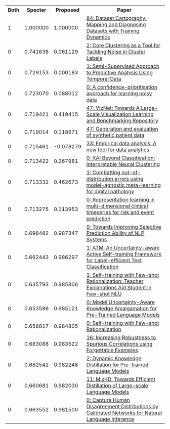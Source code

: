 <html><table><tr>
<th>Both</th>
<th>Specter</th>
<th>Proposed</th>
<th>Paper</th>
</tr>
<tr>
<td>1</td>
<td>1.000000</td>
<td>1.000000</td>
<td><a href="https://www.semanticscholar.org/paper/ee5fff85d3ec62698eddba162f054b7e73670b2a">84: Dataset Cartography: Mapping and Diagnosing Datasets with Training Dynamics</a></td>
</tr>
<tr>
<td>0</td>
<td>0.741638</td>
<td>0.061129</td>
<td><a href="https://www.semanticscholar.org/paper/c70b0eb6f8a32efa540dddac44339f3fa0ea5675">2: Core Clustering as a Tool for Tackling Noise in Cluster Labels</a></td>
</tr>
<tr>
<td>0</td>
<td>0.729153</td>
<td>0.000183</td>
<td><a href="https://www.semanticscholar.org/paper/55ae29319b2477a5912ceaa77f9826aecad567b1">1: Semi-Supervised Approach to Predictive Analysis Using Temporal Data</a></td>
</tr>
<tr>
<td>0</td>
<td>0.723070</td>
<td>0.088012</td>
<td><a href="https://www.semanticscholar.org/paper/6f61d293e1268bd6b21ef3de41352bad83e4e7e1">0: A confidence-prioritisation approach for learning noisy data</a></td>
</tr>
<tr>
<td>0</td>
<td>0.719421</td>
<td>0.419415</td>
<td><a href="https://www.semanticscholar.org/paper/6e98155a85d64e28f41655c2b7468a690551ae28">47: VizNet: Towards A Large-Scale Visualization Learning and Benchmarking Repository</a></td>
</tr>
<tr>
<td>0</td>
<td>0.719014</td>
<td>0.118671</td>
<td><a href="https://www.semanticscholar.org/paper/7561f28a9d063c3275a3b416fe09da1d645e5ede">47: Generation and evaluation of synthetic patient data</a></td>
</tr>
<tr>
<td>0</td>
<td>0.715461</td>
<td>-0.078279</td>
<td><a href="https://www.semanticscholar.org/paper/5f61527398d3e8b1087d18c5e8818502d607c916">33: Empirical data analysis: A new tool for data analytics</a></td>
</tr>
<tr>
<td>0</td>
<td>0.713422</td>
<td>0.267981</td>
<td><a href="https://www.semanticscholar.org/paper/b5c09079d9432c0318475d61f27efb6323c642b7">0: XAI Beyond Classification: Interpretable Neural Clustering</a></td>
</tr>
<tr>
<td>0</td>
<td>0.713332</td>
<td>0.462673</td>
<td><a href="https://www.semanticscholar.org/paper/536d12bdbdaf5d9425d43f2c00642eba2e8c0226">1: Combatting out-of-distribution errors using model-agnostic meta-learning for digital pathology</a></td>
</tr>
<tr>
<td>0</td>
<td>0.713275</td>
<td>0.113953</td>
<td><a href="https://www.semanticscholar.org/paper/46fe9ac16a012843891a3b4bbdee0950b6239850">0: Representation learning in multi-dimensional clinical timeseries for risk and event prediction</a></td>
</tr>
<tr>
<td>0</td>
<td>0.698482</td>
<td>0.987347</td>
<td><a href="https://www.semanticscholar.org/paper/a6449a63008bdc7d18db330322b3de293426f53b">0: Towards Improving Selective Prediction Ability of NLP Systems</a></td>
</tr>
<tr>
<td>0</td>
<td>0.662443</td>
<td>0.986297</td>
<td><a href="https://www.semanticscholar.org/paper/1d938731dfad31c09b2f58c365f630c640f2ca1a">1: ATM: An Uncertainty-aware Active Self-training Framework for Label-efficient Text Classification</a></td>
</tr>
<tr>
<td>0</td>
<td>0.635793</td>
<td>0.985806</td>
<td><a href="https://www.semanticscholar.org/paper/bebb3a214c9c0eab2099f1b7f5824bbf73726ec7">1: Self-training with Few-shot Rationalization: Teacher Explanations Aid Student in Few-shot NLU</a></td>
</tr>
<tr>
<td>0</td>
<td>0.653586</td>
<td>0.985121</td>
<td><a href="https://www.semanticscholar.org/paper/7dc93d32613e8277eca1fdd8f414703f8969c132">0: Model Uncertainty-Aware Knowledge Amalgamation for Pre-Trained Language Models</a></td>
</tr>
<tr>
<td>0</td>
<td>0.658817</td>
<td>0.984805</td>
<td><a href="https://www.semanticscholar.org/paper/bcfe1c99b6108a52d4c6be30514ae4ada266ab1e">0: Self-training with Few-shot Rationalization</a></td>
</tr>
<tr>
<td>0</td>
<td>0.683088</td>
<td>0.983522</td>
<td><a href="https://www.semanticscholar.org/paper/1f0e1657063ea38cf225eaf1c1187ae7b2e4a0e0">16: Increasing Robustness to Spurious Correlations using Forgettable Examples</a></td>
</tr>
<tr>
<td>0</td>
<td>0.682542</td>
<td>0.982248</td>
<td><a href="https://www.semanticscholar.org/paper/4b5e4948a572bd8d5045fdb532fa1391cb0b51eb">2: Dynamic Knowledge Distillation for Pre-trained Language Models</a></td>
</tr>
<tr>
<td>0</td>
<td>0.660681</td>
<td>0.982030</td>
<td><a href="https://www.semanticscholar.org/paper/1013750582c20bbdf1164127b5f26b1e06e817e3">11: MixKD: Towards Efficient Distillation of Large-scale Language Models</a></td>
</tr>
<tr>
<td>0</td>
<td>0.663552</td>
<td>0.981500</td>
<td><a href="https://www.semanticscholar.org/paper/e29d45aa2e86f7504718a879f71df5266d5ef4c7">0: Capture Human Disagreement Distributions by Calibrated Networks for Natural Language Inference</a></td>
</tr>
</table></html>
